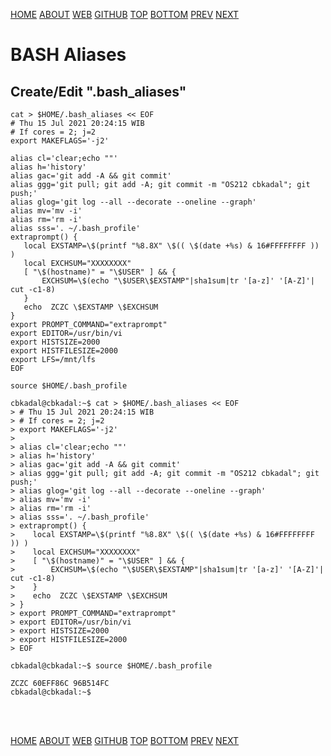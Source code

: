 ---
---

[HOME](index.md)
[ABOUT](README.md)
[WEB](https://osp4diss.vlsm.org/)
[GITHUB](https://github.com/UI-FASILKOM-OS/osp4diss/)
[TOP](#)
[BOTTOM](#endofpage)
[PREV](osp-107.md)
[NEXT](osp-109.md)

# BASH Aliases

## Create/Edit  "**.bash_aliases**"

```
cat > $HOME/.bash_aliases << EOF
# Thu 15 Jul 2021 20:24:15 WIB
# If cores = 2; j=2
export MAKEFLAGS='-j2'

alias cl='clear;echo ""'
alias h='history'  
alias gac='git add -A && git commit'
alias ggg='git pull; git add -A; git commit -m "OS212 cbkadal"; git push;'
alias glog='git log --all --decorate --oneline --graph'
alias mv='mv -i'  
alias rm='rm -i'  
alias sss='. ~/.bash_profile'
extraprompt() {
   local EXSTAMP=\$(printf "%8.8X" \$(( \$(date +%s) & 16#FFFFFFFF )) )
   local EXCHSUM="XXXXXXXX"
   [ "\$(hostname)" = "\$USER" ] && {
       EXCHSUM=\$(echo "\$USER\$EXSTAMP"|sha1sum|tr '[a-z]' '[A-Z]'| cut -c1-8)
   }
   echo  ZCZC \$EXSTAMP \$EXCHSUM
}
export PROMPT_COMMAND="extraprompt"
export EDITOR=/usr/bin/vi
export HISTSIZE=2000
export HISTFILESIZE=2000
export LFS=/mnt/lfs
EOF

source $HOME/.bash_profile

```

```
cbkadal@cbkadal:~$ cat > $HOME/.bash_aliases << EOF
> # Thu 15 Jul 2021 20:24:15 WIB
> # If cores = 2; j=2
> export MAKEFLAGS='-j2'
>
> alias cl='clear;echo ""'
> alias h='history'  
> alias gac='git add -A && git commit'
> alias ggg='git pull; git add -A; git commit -m "OS212 cbkadal"; git push;'
> alias glog='git log --all --decorate --oneline --graph'
> alias mv='mv -i'  
> alias rm='rm -i'  
> alias sss='. ~/.bash_profile'
> extraprompt() {
>    local EXSTAMP=\$(printf "%8.8X" \$(( \$(date +%s) & 16#FFFFFFFF )) )
>    local EXCHSUM="XXXXXXXX"
>    [ "\$(hostname)" = "\$USER" ] && {
>        EXCHSUM=\$(echo "\$USER\$EXSTAMP"|sha1sum|tr '[a-z]' '[A-Z]'| cut -c1-8)
>    }
>    echo  ZCZC \$EXSTAMP \$EXCHSUM
> }
> export PROMPT_COMMAND="extraprompt"
> export EDITOR=/usr/bin/vi
> export HISTSIZE=2000
> export HISTFILESIZE=2000
> EOF

cbkadal@cbkadal:~$ source $HOME/.bash_profile

ZCZC 60EFF86C 96B514FC
cbkadal@cbkadal:~$

```

<br id="endofpage"><br>

[HOME](index.md)
[ABOUT](README.md)
[WEB](https://osp4diss.vlsm.org/)
[GITHUB](https://github.com/UI-FASILKOM-OS/osp4diss/)
[TOP](#)
[BOTTOM](#endofpage)
[PREV](osp-107.md)
[NEXT](osp-109.md)
<br>

